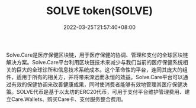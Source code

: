 ﻿---
weight: 
title: "SOLVE token(SOLVE)"
description: "Solve.Care是医疗保健区块链，用于医疗保健的协调、管理和支付的全球区块链解决方案"
date: 2022-03-25T21:57:40+08:00
lastmod: 2022-03-25T16:45:40+08:00
draft: false
authors: ["Metabd"]
featuredImage: "solve-tokensolve.webp"
link: ""
tags: ["数字代币","SOLVE token(SOLVE)"]
categories: ["navigation"]
navigation: ["数字代币"]
lightgallery: true
toc: true
pinned: false
recommend: false
recommend1: false
---
Solve.Care是医疗保健区块链，用于医疗保健的协调、管理和支付的全球区块链解决方案。Solve.Care平台利用区块链技术来减少与我们当前的医疗保健系统相关的巨大的全球诊所和信息技术系统成本。这个革命性的平台，连同其庞大的组件，适用于所有的相关方，并将带来深远而永恒的效益。Solve.Care平台可以通过有效的保健协调来改善健康成果，同时使消费者能够有效地管理其医疗保健决策。SOLVE代币是基于以太坊的ERC20代币，可用于支付平台维护管理费用、建立Care.Wallets、购买Care卡、支付服务整合费用。
